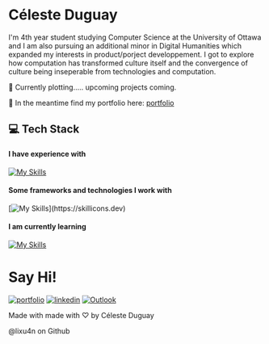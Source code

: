 
# Céleste Duguay

I'm 4th year student studying Computer Science at the University of Ottawa and I am also pursuing an additional minor in Digital Humanities which expanded my interests in product/porject developpement. I got to explore how computation has transformed culture itself and the convergence of culture being inseperable from technologies and computation. 

👾 Currently plotting..... upcoming projects coming.


👾 In the meantime find my portfolio here: [portfolio](https://lixu4n.github.io/Celeste/)

<h2> 💻 Tech Stack </h2>


#### I have experience with

[![My Skills](https://skillicons.dev/icons?i=html,css,py,js,react,bootstrap,tailwind)](https://skillicons.dev)

#### Some frameworks and technologies I work with
[![My Skills](https://skillicons.dev/icons?i=git,github,notion,figma,vscode,firebase,docker,)](https://skillicons.dev)

#### I am currently learning
[![My Skills](https://skillicons.dev/icons?i=aws,typescript)](https://skillicons.dev)





# Say Hi!




[![portfolio](https://img.shields.io/badge/my_portfolio-000?style=for-the-badge&logo=ko-fi&logoColor=white)](https://lixu4n.github.io/Celeste/)
[![linkedin](https://img.shields.io/badge/linkedin-0A66C2?style=for-the-badge&logo=linkedin&logoColor=white)](https://www.linkedin.com/in/celesteduguay)
[![Outlook](https://img.shields.io/badge/Microsoft_Outlook-0078D4?style=for-the-badge&logo=microsoft-outlook&logoColor=white)](mailto:cdugu093@uottawa.ca)


<p> Made with made with ♡ by Céleste Duguay </p>
<p> @lixu4n on Github</p>
